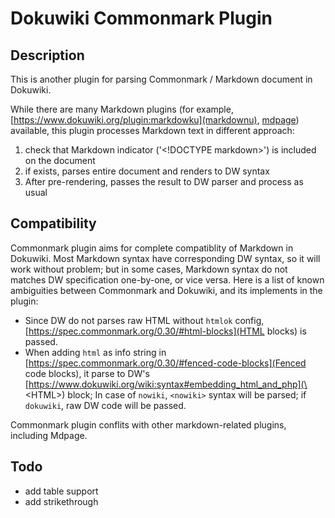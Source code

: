 Dokuwiki Commonmark Plugin
===========================

## Description
This is another plugin for parsing Commonmark / Markdown document in Dokuwiki.

While there are many Markdown plugins (for example, [https://www.dokuwiki.org/plugin:markdowku](markdownu), [mdpage](https://www.dokuwiki.org/plugin:mdpage)) available, this plugin processes Markdown text in different approach:

1. check that Markdown indicator ('\<!DOCTYPE markdown\>') is included on the document
2. if exists, parses entire document and renders to DW syntax
3. After pre-rendering, passes the result to DW parser and process as usual

## Compatibility
Commonmark plugin aims for complete compatiblity of Markdown in Dokuwiki. Most Markdown syntax have corresponding DW syntax, so it will work without problem; but in some cases, Markdown syntax do not matches DW specification one-by-one, or vice versa. Here is a list of known ambiguities between Commonmark and Dokuwiki, and its implements in the plugin:

- Since DW do not parses raw HTML without `htmlok` config, [https://spec.commonmark.org/0.30/#html-blocks](HTML blocks) is passed.
- When adding `html` as info string in [https://spec.commonmark.org/0.30/#fenced-code-blocks](Fenced code blocks), it parse to DW's [https://www.dokuwiki.org/wiki:syntax#embedding_html_and_php](\<HTML\>) block; In case of `nowiki`, `<nowiki>` syntax will be parsed; if `dokuwiki`, raw DW code will be passed.

Commonmark plugin conflits with other markdown-related plugins, including Mdpage.

## Todo
- add table support
- add strikethrough